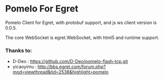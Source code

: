 # Pomelo For Egret

Pomelo Client for Egret, with protobuf support, and js ws client version is 0.0.5.

The core WebSocket is egret.WebSocket, with html5 and runtime support.

### Thanks to:
- D-Deo : https://github.com/D-Deo/pomelo-flash-tcp.git
- yicaoyimu : http://bbs.egret.com/forum.php?mod=viewthread&tid=2538&highlight=pomelo